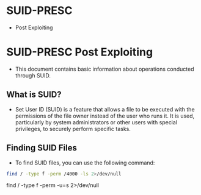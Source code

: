 # SUID-PRESC

- Post Exploiting 

# SUID-PRESC Post Exploiting

- This document contains basic information about operations conducted through SUID.

## What is SUID?

- Set User ID (SUID) is a feature that allows a file to be executed with the permissions of the file owner instead of the user who runs it. It is used, particularly by system administrators or other users with special privileges, to securely perform specific tasks.

## Finding SUID Files

- To find SUID files, you can use the following command:

```bash
find / -type f -perm /4000 -ls 2>/dev/null

```
find / -type f -perm -u=s 2>/dev/null


